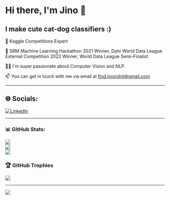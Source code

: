 # Hi there, I'm Jino 👋

## I make cute cat-dog classifiers :)

🚀 Kaggle Competitions Expert

🎉 SRM Machine Learning Hackathon 2021 Winner, Dphi World Data League External Competition 2022 Winner, World Data League Semi-Finalist.

👨‍💻 I'm super passionate about Computer Vision and NLP.

📫 You can get in touch with me via email at find.jinorohit@gmail.com


---

## 🌐 Socials:
[![LinkedIn](https://img.shields.io/badge/LinkedIn-%230077B5.svg?logo=linkedin&logoColor=white)](https://www.linkedin.com/in/jino-rohit-6032541b5/)


---

### 📊 GitHub Stats:
![](https://github-readme-stats.vercel.app/api?username=JINO-ROHIT&theme=dark&hide_border=false&include_all_commits=false&count_private=false)<br/>
![](https://github-readme-streak-stats.herokuapp.com/?user=JINO-ROHIT&theme=dark&hide_border=false)<br/>
![](https://github-readme-stats.vercel.app/api/top-langs/?username=JINO-ROHIT&theme=dark&hide_border=false&include_all_commits=false&count_private=false&layout=compact)

### 🏆 GitHub Trophies
![](https://github-profile-trophy.vercel.app/?username=JINO-ROHIT&theme=discord&no-frame=false&no-bg=true&margin-w=4)

---
[![](https://visitcount.itsvg.in/api?id=JINO-ROHIT&icon=7&color=7)](https://visitcount.itsvg.in)
